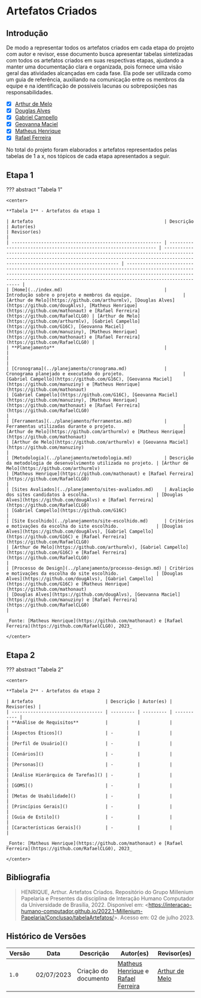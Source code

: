 # Artefatos Criados

## Introdução

De modo a representar todos os artefatos criados em cada etapa do projeto com autor e revisor, esse documento busca apresentar tabelas sintetizadas com todos os artefatos criados em suas respectivas etapas, ajudando a manter uma documentação clara e organizada, pois fornece uma visão geral das atividades alcançadas em cada fase. Ela pode ser utilizada como um guia de referência, auxiliando na comunicação entre os membros da equipe e na identificação de possíveis lacunas ou sobreposições nas responsabilidades.

- [x] [Arthur de Melo](https://github.com/arthurmlv)
- [x] [Douglas Alves](https://github.com/dougAlvs)
- [x] [Gabriel Campello](https://github.com/G16C)
- [x] [Geovanna Maciel](https://github.com/manuziny)
- [x] [Matheus Henrique](https://github.com/mathonaut)
- [x] [Rafael Ferreira](https://github.com/RafaelCLG0)

No total do projeto foram elaborados x artefatos representados pelas tabelas de 1 a x, nos tópicos de cada etapa apresentados a seguir.

## Etapa 1

??? abstract "Tabela 1"

    <center>

    **Tabela 1** - Artefatos da etapa 1

    | Artefato                                                 | Descrição                                                         | Autor(es)                                                                                                                                                                                         | Revisor(es)                                                                                                                                                                                                                                      |
    | -------------------------------------------------------- | ----------------------------------------------------------------- | ------------------------------------------------------------------------------------------------------------------------------------------------------------------------------------------------- | ------------------------------------------------------------------------------------------------------------------------------------------------------------------------------------------------------------------------------------------------ |
    | [Home](../index.md)                                      | Introdução sobre o projeto e membros da equipe.                   | [Arthur de Melo](https://github.com/arthurmlv), [Douglas Alves](https://github.com/dougAlvs), [Matheus Henrique](https://github.com/mathonaut) e [Rafael Ferreira](https://github.com/RafaelCLG0) | [Arthur de Melo](https://github.com/arthurmlv), [Gabriel Campello](https://github.com/G16C), [Geovanna Maciel](https://github.com/manuziny), [Matheus Henrique](https://github.com/mathonaut) e [Rafael Ferreira](https://github.com/RafaelCLG0) |
    | **Planejamento**                                         |                                                                   |                                                                                                                                                                                                   |                                                                                                                                                                                                                                                  |
    | [Cronograma](../planejamento/cronograma.md)              | Cronograma planejado e executado do projeto.                      | [Gabriel Campello](https://github.com/G16C), [Geovanna Maciel](https://github.com/manuziny) e [Matheus Henrique](https://github.com/mathonaut)                                                    | [Gabriel Campello](https://github.com/G16C), [Geovanna Maciel](https://github.com/manuziny), [Matheus Henrique](https://github.com/mathonaut) e [Rafael Ferreira](https://github.com/RafaelCLG0)                                                 |
    | [Ferramentas](../planejamento/ferramentas.md)            | Ferramentas utilizadas durante o projeto.                         | [Arthur de Melo](https://github.com/arthurmlv) e [Matheus Henrique](https://github.com/mathonaut)                                                                                                 | [Arthur de Melo](https://github.com/arthurmlv) e [Geovanna Maciel](https://github.com/manuziny)                                                                                                                                                  |
    | [Metodologia](../planejamento/metodologia.md)            | Descrição da metodologia de desenvolvimento utilizada no projeto. | [Arthur de Melo](https://github.com/arthurmlv)                                                                                                                                                    | [Matheus Henrique](https://github.com/mathonaut) e [Rafael Ferreira](https://github.com/RafaelCLG0)                                                                                                                                              |
    | [Sites Avaliados](../planejamento/sites-avaliados.md)    | Avaliação dos sites candidatos à escolha.                         | [Douglas Alves](https://github.com/dougAlvs) e [Rafael Ferreira](https://github.com/RafaelCLG0)                                                                                                   | [Gabriel Campello](https://github.com/G16C)                                                                                                                                                                                                      |
    | [Site Escolhido](../planejamento/site-escolhido.md)      | Critérios e motivações da escolha do site escolhido.              | [Douglas Alves](https://github.com/dougAlvs), [Gabriel Campello](https://github.com/G16C) e [Rafael Ferreira](https://github.com/RafaelCLG0)                                                      | [Arthur de Melo](https://github.com/arthurmlv), [Gabriel Campello](https://github.com/G16C) e [Rafael Ferreira](https://github.com/RafaelCLG0)                                                                                                   |
    | [Processo de Design](../planejamento/processo-design.md) | Critérios e motivações da escolha do site escolhido.              | [Douglas Alves](https://github.com/dougAlvs), [Gabriel Campello](https://github.com/G16C) e [Matheus Henrique](https://github.com/mathonaut)                                                      | [Douglas Alves](https://github.com/dougAlvs), [Geovanna Maciel](https://github.com/manuziny) e [Rafael Ferreira](https://github.com/RafaelCLG0)                                                                                                  |

    _Fonte: [Matheus Henrique](https://github.com/mathonaut) e [Rafael Ferreira](https://github.com/RafaelCLG0), 2023_

    </center>

## Etapa 2

??? abstract "Tabela 2"

    <center>

    **Tabela 2** - Artefatos da etapa 2

    | Artefato                           | Descrição | Autor(es) | Revisor(es) |
    | ---------------------------------- | --------- | --------- | ----------- |
    | **Análise de Requisitos**          |           |           |             |
    | [Aspectos Éticos]()                | -         |           |             |
    | [Perfil de Usuário]()              | -         |           |             |
    | [Cenários]()                       | -         |           |             |
    | [Personas]()                       | -         |           |             |
    | [Análise Hierárquica de Tarefas]() | -         |           |             |
    | [GOMS]()                           | -         |           |             |
    | [Metas de Usabilidade]()           | -         |           |             |
    | [Princípios Gerais]()              | -         |           |             |
    | [Guia de Estilo]()                 | -         |           |             |
    | [Características Gerais]()         | -         |           |             |

    _Fonte: [Matheus Henrique](https://github.com/mathonaut) e [Rafael Ferreira](https://github.com/RafaelCLG0), 2023_

    </center>

## Bibliografia

> HENRIQUE, Arthur. Artefatos Criados. Repositório do Grupo Millenium Papelaria e Presentes da disciplina de Interação Humano Computador da Universidade de Brasília, 2022. Disponível em: <<https://interacao-humano-computador.github.io/2022.1-Millenium-Papelaria/Conclusao/tabelaArtefatos/>>. Acesso em: 02 de julho 2023.

## Histórico de Versões

| Versão | Data       | Descrição            | Autor(es)                                                                                           | Revisor(es)                                    |
| ------ | ---------- | -------------------- | --------------------------------------------------------------------------------------------------- | ---------------------------------------------- |
| `1.0`  | 02/07/2023 | Criação do documento | [Matheus Henrique](https://github.com/mathonaut) e [Rafael Ferreira](https://github.com/RafaelCLG0) | [Arthur de Melo](https://github.com/arthurmlv) |
